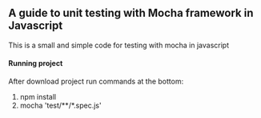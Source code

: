 <h2>A guide to unit testing with Mocha framework in Javascript</h2>

This is a small and simple code for testing with mocha in javascript



<h4>Running project</h4>

After download project run commands at the bottom:
1. npm install
2. mocha 'test/**/*.spec.js'
